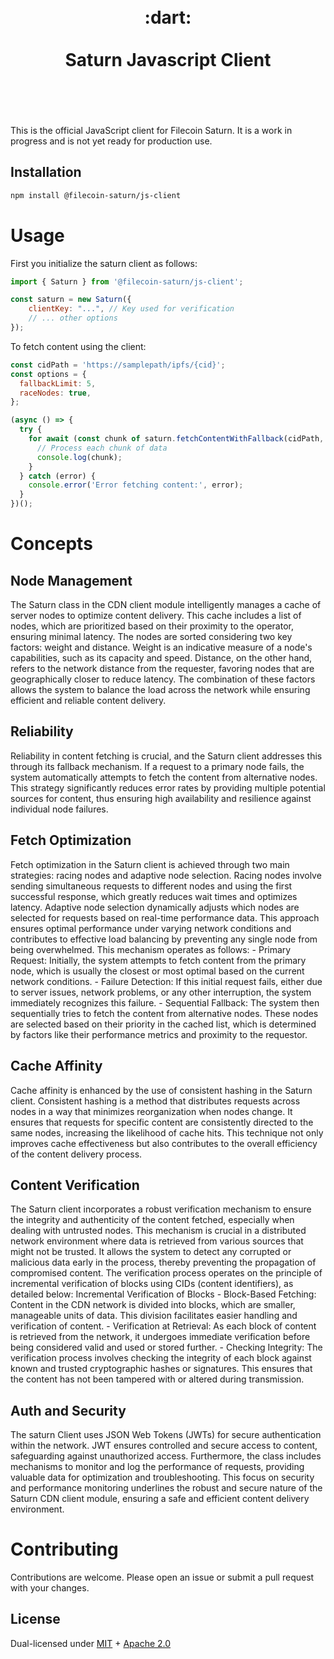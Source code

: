 <h1 align="center">
	<br>
	:dart:
	<br>
	<br>
	Saturn Javascript Client
	<br>
	<br>
	<br>
</h1>

This is the official JavaScript client for Filecoin Saturn. It is a work in progress and is not yet ready for production use.

## Installation

```bash
npm install @filecoin-saturn/js-client
```

# Usage
First you initialize the saturn client as follows:
```javascript
import { Saturn } from '@filecoin-saturn/js-client';

const saturn = new Saturn({
    clientKey: "...", // Key used for verification
    // ... other options
});
```

To fetch content using the client:

```javascript
const cidPath = 'https://samplepath/ipfs/{cid}';
const options = {
  fallbackLimit: 5,
  raceNodes: true,
};

(async () => {
  try {
    for await (const chunk of saturn.fetchContentWithFallback(cidPath, options)) {
      // Process each chunk of data
      console.log(chunk);
    }
  } catch (error) {
    console.error('Error fetching content:', error);
  }
})();
```

# Concepts

## Node Management
The Saturn class in the CDN client module intelligently manages a cache of server nodes to optimize content delivery. This cache includes a list of nodes, which are prioritized based on their proximity to the operator, ensuring minimal latency. The nodes are sorted considering two key factors: weight and distance. Weight is an indicative measure of a node's capabilities, such as its capacity and speed. Distance, on the other hand, refers to the network distance from the requester, favoring nodes that are geographically closer to reduce latency. The combination of these factors allows the system to balance the load across the network while ensuring efficient and reliable content delivery.

## Reliability
Reliability in content fetching is crucial, and the Saturn client addresses this through its fallback mechanism. If a request to a primary node fails, the system automatically attempts to fetch the content from alternative nodes. This strategy significantly reduces error rates by providing multiple potential sources for content, thus ensuring high availability and resilience against individual node failures.

## Fetch Optimization
Fetch optimization in the Saturn client is achieved through two main strategies: racing nodes and adaptive node selection. Racing nodes involve sending simultaneous requests to different nodes and using the first successful response, which greatly reduces wait times and optimizes latency. Adaptive node selection dynamically adjusts which nodes are selected for requests based on real-time performance data. This approach ensures optimal performance under varying network conditions and contributes to effective load balancing by preventing any single node from being overwhelmed. This mechanism operates as follows:
    - Primary Request: Initially, the system attempts to fetch content from the primary node, which is usually the closest or most optimal based on the current network conditions.
    - Failure Detection: If this initial request fails, either due to server issues, network problems, or any other interruption, the system immediately recognizes this failure.
    - Sequential Fallback: The system then sequentially tries to fetch the content from alternative nodes. These nodes are selected based on their priority in the cached list, which is determined by factors like their performance metrics and proximity to the requestor.

## Cache Affinity
Cache affinity is enhanced by the use of consistent hashing in the Saturn client. Consistent hashing is a method that distributes requests across nodes in a way that minimizes reorganization when nodes change. It ensures that requests for specific content are consistently directed to the same nodes, increasing the likelihood of cache hits. This technique not only improves cache effectiveness but also contributes to the overall efficiency of the content delivery process.

## Content Verification

The Saturn client incorporates a robust verification mechanism to ensure the integrity and authenticity of the content fetched, especially when dealing with untrusted nodes. This mechanism is crucial in a distributed network environment where data is retrieved from various sources that might not be trusted. It allows the system to detect any corrupted or malicious data early in the process, thereby preventing the propagation of compromised content. The verification process operates on the principle of incremental verification of blocks using CIDs (content identifiers), as detailed below:
Incremental Verification of Blocks
    - Block-Based Fetching: Content in the CDN network is divided into blocks, which are smaller, manageable units of data. This division facilitates easier handling and verification of content.
    - Verification at Retrieval: As each block of content is retrieved from the network, it undergoes immediate verification before being considered valid and used or stored further.
    - Checking Integrity: The verification process involves checking the integrity of each block against known and trusted cryptographic hashes or signatures. This ensures that the content has not been tampered with or altered during transmission.

## Auth and Security
The saturn Client uses JSON Web Tokens (JWTs) for secure authentication within the network. JWT ensures controlled and secure access to content, safeguarding against unauthorized access. Furthermore, the class includes mechanisms to monitor and log the performance of requests, providing valuable data for optimization and troubleshooting. This focus on security and performance monitoring underlines the robust and secure nature of the Saturn CDN client module, ensuring a safe and efficient content delivery environment.

# Contributing

Contributions are welcome. Please open an issue or submit a pull request with your changes.


## License

Dual-licensed under [MIT](https://github.com/filecoin-saturn/L1-node/blob/master/LICENSE-MIT) + [Apache 2.0](https://github.com/filecoin-saturn/L1-node/blob/master/LICENSE-APACHE)
